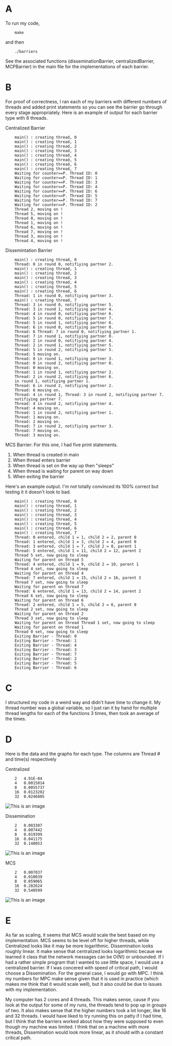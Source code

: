 # A

To run my code,

```
    make
```
and then

```
    ./barriers
```
See the associated functions (disseminationBarrier, centralizedBarrier, MCPBarrier) in the main file for the implementations of each barrier.
# B

For proof of correctness, I ran each of my barriers with different numbers of threads and added print statements so you can see the barrier go through every stage appropriately.
Here is an example of output for each barrier type with 8 threads.

Centralized Barrier

```
    main() : creating thread, 0
    main() : creating thread, 1
    main() : creating thread, 2
    main() : creating thread, 3
    main() : creating thread, 4
    main() : creating thread, 5
    main() : creating thread, 6
    main() : creating thread, 7
    Waiting for counter==P. Thread ID: 0
    Waiting for counter==P. Thread ID: 1
    Waiting for counter==P. Thread ID: 3
    Waiting for counter==P. Thread ID: 4
    Waiting for counter==P. Thread ID: 6
    Waiting for counter==P. Thread ID: 5
    Waiting for counter==P. Thread ID: 7
    Waiting for counter==P. Thread ID: 2
    Thread 2, moving on !
    Thread 5, moving on !
    Thread 0, moving on !
    Thread 1, moving on !
    Thread 6, moving on !
    Thread 7, moving on !
    Thread 3, moving on !
    Thread 4, moving on !
```

Dissemintation Barrier

```
    main() : creating thread, 0
    Thread: 0 in round 0, notifiying partner 2.
    main() : creating thread, 1
    main() : creating thread, 2
    main() : creating thread, 3
    main() : creating thread, 4
    main() : creating thread, 5
    main() : creating thread, 6
    Thread: 1 in round 0, notifiying partner 3.
    main() : creating thread, 7
    Thread: 3 in round 0, notifiying partner 5.
    Thread: 3 in round 1, notifiying partner 4.
    Thread: 4 in round 0, notifiying partner 6.
    Thread: 5 in round 0, notifiying partner 7.
    Thread: 5 in round 1, notifiying partner 6.
    Thread: 6 in round 0, notifiying partner 0.
    Thread: 6 Thread: 7 in round 0, notifiying partner 1.
    Thread: 7 in round 1, notifiying partner 0.
    Thread: 2 in round 0, notifiying partner 4.
    Thread: 2 in round 1, notifiying partner 5.
    Thread: 5 in round 2, notifiying partner 5.
    Thread: 5 moving on.
    Thread: 0 in round 1, notifiying partner 3.
    Thread: 0 in round 2, notifiying partner 0.
    Thread: 0 moving on.
    Thread: 1 in round 1, notifiying partner 2.
    Thread: 2 in round 2, notifiying partner 6.
    in round 1, notifiying partner 1.
    Thread: 6 in round 2, notifiying partner 2.
    Thread: 6 moving on.
    Thread: 4 in round 1, Thread: 3 in round 2, notifiying partner 7.
    notifiying partner 7.
    Thread: 4 in round 2, notifiying partner 4.
    Thread: 4 moving on.
    Thread: 1 in round 2, notifiying partner 1.
    Thread: 1 moving on.
    Thread: 2 moving on.
    Thread: 7 in round 2, notifiying partner 3.
    Thread: 7 moving on.
    Thread: 3 moving on.
```

MCS Barrier: For this one, I had five print statements. 
1. When thread is created in main
2. When thread enters barrier
3. When thread is set on the way up then "sleeps"
4. When thread is waiting for parent on way down
5. When exiting the barrier

Here's an example output. I'm not totally convinced its 100% correct but testing it it doesn't look to bad. 
```
    main() : creating thread, 0
    main() : creating thread, 1
    main() : creating thread, 2
    main() : creating thread, 3
    main() : creating thread, 4
    main() : creating thread, 5
    main() : creating thread, 6
    main() : creating thread, 7
    Thread: 0 entered, child 1 = 1, child 2 = 2, parent 0
    Thread: 1 entered, child 1 = 3, child 2 = 4, parent 0
    Thread: 3 entered, child 1 = 7, child 2 = 8, parent 1
    Thread: 5 entered, child 1 = 11, child 2 = 12, parent 2
    Thread 5 set, now going to sleep
    Waiting for parent on thread 5
    Thread: 4 entered, child 1 = 9, child 2 = 10, parent 1
    Thread 4 set, now going to sleep
    Waiting for parent on thread 4
    Thread: 7 entered, child 1 = 15, child 2 = 16, parent 3
    Thread 7 set, now going to sleep
    Waiting for parent on thread 7
    Thread: 6 entered, child 1 = 13, child 2 = 14, parent 2
    Thread 6 set, now going to sleep
    Waiting for parent on thread 6
    Thread: 2 entered, child 1 = 5, child 2 = 6, parent 0
    Thread 2 set, now going to sleep
    Waiting for parent on thread 2
    Thread 3 set, now going to sleep
    Waiting for parent on thread Thread 1 set, now going to sleep
    Waiting for parent on thread 1
    Thread 0 set, now going to sleep
    Exiting Barrier - Thread: 0
    Exiting Barrier - Thread: 1
    Exiting Barrier - Thread: 4
    Exiting Barrier - Thread: 3
    Exiting Barrier - Thread: 7
    Exiting Barrier - Thread: 2
    Exiting Barrier - Thread: 5
    Exiting Barrier - Thread: 6
```


# C

I structured my code in a weird way and didn't have time to change it. My thread number was a global variable, so I just ran it by hand for multiple thread lengths for each of the functions 3 times, then took an average of the times.

# D
Here is the data and the graphs for each type. 
The columns are Thread # and time(s) respectively

Centralized
```
    2	4.91E-04
    4	0.0015014
    8	0.0055737
    16	0.0123202
    32	0.0246805
```
![This is an image](Centralized.png)

Dissemination
```
    2	0.003307
    4	0.007442
    8	0.019399
    16	0.041175
    32	0.148053
```
![This is an image](Dissemination.png)

MCS
```
    2	0.007037
    4	0.010039
    8	0.059065
    16	0.282624
    32	0.540599
```
![This is an image](MCS.png)

# E

As far as scaling, it seems that MCS would scale the best based on my implementation. MCS seems to be level off for higher threads, while Centralized looks like it may be more logarithmic. Dissemination looks roughly linear. It make sense that centralized looks logarithmic becaue we learned it class that the network messages can be O(N!) or unbounded. If I had a rather simple program that I wanted to use little space, I would use a centralized barrier. If I was concered with speed of critical path, I would choose a Dissemination. For the general case, I would go with MPC. I think my numbers for MPC make sense given that it is used in practice (which makes me think that it would scale well), but it also could be due to issues with my implementation. 

My computer has 2 cores and 4 threads. This makes sense, cause if you look at the output for some of my runs, the 
threads tend to pop up in groups of two. It also makes sense that the higher numbers took a lot longer, like 16 and 32 threads. I would have liked to try running this on patty if I had time, but I think that the barriers worked about how they were supposed to even though my machine was limited. I think that on a machine with more threads, Dissemination would look more linear, as it should with a constant critical path. 
